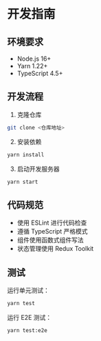 # 开发指南

## 环境要求

- Node.js 16+
- Yarn 1.22+
- TypeScript 4.5+

## 开发流程

1. 克隆仓库

```bash
git clone <仓库地址>
```

2. 安装依赖

```bash
yarn install
```

3. 启动开发服务器

```bash
yarn start
```

## 代码规范

- 使用 ESLint 进行代码检查
- 遵循 TypeScript 严格模式
- 组件使用函数式组件写法
- 状态管理使用 Redux Toolkit

## 测试

运行单元测试：

```bash
yarn test
```

运行 E2E 测试：

```bash
yarn test:e2e
```
